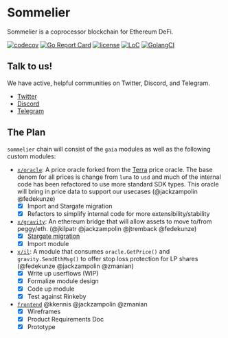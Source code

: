 # Sommelier

Sommelier is a coprocessor blockchain for Ethereum DeFi.

[![codecov](https://codecov.io/gh/peggyjv/sommelier/branch/main/graph/badge.svg)](https://codecov.io/gh/peggyjv/sommelier)
[![Go Report Card](https://goreportcard.com/badge/github.com/peggyjv/sommelier)](https://goreportcard.com/report/github.com/peggyjv/sommelier)
[![license](https://img.shields.io/github/license/peggyjv/sommelier.svg)](https://github.com/peggyjv/sommelier/blob/main/LICENSE)
[![LoC](https://tokei.rs/b1/github/peggyjv/sommelier)](https://github.com/peggyjv/sommelier)
[![GolangCI](https://golangci.com/badges/github.com/peggyjv/sommelier.svg)](https://golangci.com/r/github.com/peggyjv/sommelier)

## Talk to us!

We have active, helpful communities on Twitter, Discord, and Telegram.

* [Twitter](https://twitter.com/sommfinance)
* [Discord](https://discord.gg/gZzaPmDzUq)
* [Telegram](https://t.me/peggyvaults)

## The Plan

`sommelier` chain will consist of the `gaia` modules as well as the following custom modules:

* [`x/oracle`](https://github.com/peggyjv/sommelier/x/oracle): A price oracle forked from the [Terra](https://terra.money) price oracle. The base denom for all prices is change from `luna` to `usd` and much of the internal code has been refactored to use more standard SDK types. This oracle will bring in price data to support our usecases (@jackzampolin @fedekunze)
  * [x] Import and Stargate migration
  * [x] Refactors to simplify internal code for more extensibility/stability
* [`x/gravity`](https://github.com/peggyjv/gravity-bridge/module/x/gravity): An ethereum bridge that will allow assets to move to/from peggy/eth. (@jkilpatr @jackzampolin @jtremback @fedekunze)
  * [x] [Stargate migration](https://github.com/althea-net/peggy/pull/120)
  * [x] Import module
* [`x/il`](https://github.com/peggyjv/sommelier/x/il): A module that consumes `oracle.GetPrice()` and `gravity.SendEthMsg()` to offer stop loss protection for LP shares (@fedekunze @jackzampolin @zmanian)
  * [x] Write up userflows (WIP)
  * [x] Formalize module design
  * [x] Code up module
  * [x] Test against Rinkeby
* [`frontend`](https://github.com/PeggyJV/frontend) @kkennis @jackzampolin @zmanian 
  * [x] Wireframes
  * [x] Product Requirements Doc
  * [x] Prototype
